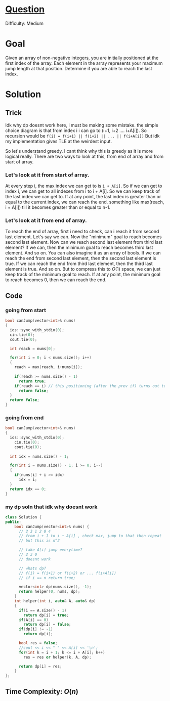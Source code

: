 # [Question](https://leetcode.com/problems/jump-game/description/)
Difficulty: Medium
# Goal
Given an array of non-negative integers, you are initially positioned at the first index of the array. Each element in the array represents your maximum jump length at that position. Determine if you are able to reach the last index.
# Solution
## Trick
Idk why dp doesnt work here, i must be making some mistake. the simple choice diagram is that from index i i can go to (i+1, i+2 .... i+A[i]). So recursion would be
`f(i) = f(i+1) || f(i+2) || ... || f(i+A[i])`
But idk my implementation gives TLE at the weirdest input.

So let's understand greedy. I cant think why this is greedy as it is more logical really.
There are two ways to look at this, from end of array and from start of array.  
### Let's look at it from start of array. 
At every step i, the max index we can get to is `i + A[i]`. So if we can get to index i, we can get to all indexes from i to i + A[i]. So we can keep track of the last index we can get to. If at any point, the last index is greater than or equal to the current index, we can reach the end. something like max(reach, i + A[i])  till it becomes greater than or equal to n-1.

### Let's look at it from end of array.
To reach the end of array, first i need to check, can i reach it from second last element. Let's say we can. Now the "minimum" goal to reach becomes second last element. 
Now can we reach second last element from third last element? If we can, then the minimum goal to reach becomes third last element. And so on.
You can also imagine it as an array of bools. If we can reach the end from second last element, then the second last element is true. If we can reach the end from third last element, then the third last element is true. And so on.
But to compress this to $O(1)$ space, we can just keep track of the minimum goal to reach. If at any point, the minimum goal to reach becomes 0, then we can reach the end.

## Code
### going from start
```cpp
bool canJump(vector<int>& nums) 
{
  ios::sync_with_stdio(0);
  cin.tie(0);
  cout.tie(0);

  int reach = nums[0];

  for(int i = 0; i < nums.size(); i++)
  {
    reach = max(reach, i+nums[i]);
    
    if(reach >= nums.size() - 1)
      return true;
    if(reach == i) // this positioning (after the prev if) turns out to be crucial for edgecase [0]
      return false;
  }  
  return false;
}
```

### going from end
```cpp
bool canJump(vector<int>& nums) 
{
  ios::sync_with_stdio(0);
    cin.tie(0);
    cout.tie(0);
    
  int idx = nums.size() - 1;

  for(int i = nums.size() - 1; i >= 0; i--)
  {
    if(nums[i] + i >= idx)
      idx = i;
  }
  return idx == 0;  
}
```

### my dp soln that idk why doesnt work
```cpp
class Solution {
public:
    bool canJump(vector<int>& nums) {
      // 2 3 1 2 0 4
      // from i + 1 to i + A[i] , check max, jump to that then repeat
      // but this is n^2

      // take A[i] jump everytime? 
      // 2 3 0 
      // doesnt work

      // whats dp?
      // f(i) = f(i+1) or f(i+2) or ... f(i+A[i]) 
      // if i == n return true;

      vector<int> dp(nums.size(), -1);
      return helper(0, nums, dp);
    }
    int helper(int i, auto& A, auto& dp)
    {
      if(i == A.size() - 1)
        return dp[i] = true;
      if(A[i] == 0)
        return dp[i] = false;
      if(dp[i] != -1)
        return dp[i];

      bool res = false;
      //cout << i << " " << A[i] << '\n';
      for(int k = i + 1; k <= i + A[i]; k++)
        res = res or helper(k, A, dp);

      return dp[i] = res;
    }
};
```
## Time Complexity: $O(n)$